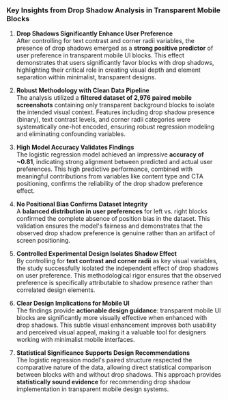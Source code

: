 ### Key Insights from Drop Shadow Analysis in Transparent Mobile Blocks

1. **Drop Shadows Significantly Enhance User Preference**  
   After controlling for text contrast and corner radii variables, the presence of drop shadows emerged as a **strong positive predictor** of user preference in transparent mobile UI blocks. This effect demonstrates that users significantly favor blocks with drop shadows, highlighting their critical role in creating visual depth and element separation within minimalist, transparent designs.

2. **Robust Methodology with Clean Data Pipeline**  
   The analysis utilized a **filtered dataset of 2,976 paired mobile screenshots** containing only transparent background blocks to isolate the intended visual context. Features including drop shadow presence (binary), text contrast levels, and corner radii categories were systematically one-hot encoded, ensuring robust regression modeling and eliminating confounding variables.

3. **High Model Accuracy Validates Findings**  
   The logistic regression model achieved an impressive **accuracy of ~0.81**, indicating strong alignment between predicted and actual user preferences. This high predictive performance, combined with meaningful contributions from variables like content type and CTA positioning, confirms the reliability of the drop shadow preference effect.

4. **No Positional Bias Confirms Dataset Integrity**  
   A **balanced distribution in user preferences** for left vs. right blocks confirmed the complete absence of position bias in the dataset. This validation ensures the model's fairness and demonstrates that the observed drop shadow preference is genuine rather than an artifact of screen positioning.

5. **Controlled Experimental Design Isolates Shadow Effect**  
   By controlling for **text contrast and corner radii** as key visual variables, the study successfully isolated the independent effect of drop shadows on user preference. This methodological rigor ensures that the observed preference is specifically attributable to shadow presence rather than correlated design elements.

6. **Clear Design Implications for Mobile UI**  
   The findings provide **actionable design guidance**: transparent mobile UI blocks are significantly more visually effective when enhanced with drop shadows. This subtle visual enhancement improves both usability and perceived visual appeal, making it a valuable tool for designers working with minimalist mobile interfaces.

7. **Statistical Significance Supports Design Recommendations**  
   The logistic regression model's paired structure respected the comparative nature of the data, allowing direct statistical comparison between blocks with and without drop shadows. This approach provides **statistically sound evidence** for recommending drop shadow implementation in transparent mobile design systems. 
